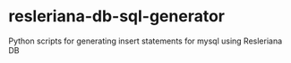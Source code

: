 # resleriana-db-sql-generator
 Python scripts for generating insert statements for mysql using Resleriana DB
